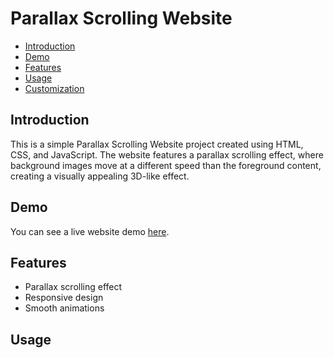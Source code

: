 # Parallax Scrolling Website

  - [Introduction](#introduction)
  - [Demo](#demo)
  - [Features](#features)
  - [Usage](#usage)
  - [Customization](#customization)
 
## Introduction
This is a simple Parallax Scrolling Website project created using HTML, CSS, and JavaScript. The website features a parallax scrolling effect, where background images move at a different speed than the foreground content, creating a visually appealing 3D-like effect.

## Demo

You can see a live website demo [here]().

## Features

- Parallax scrolling effect
- Responsive design
- Smooth animations

## Usage

